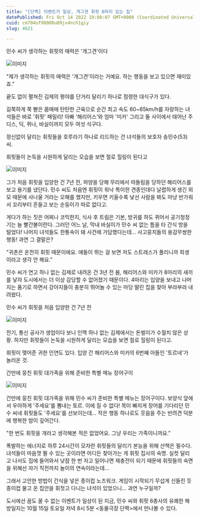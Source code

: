 ```yaml
---
title: "[단짝] 이벤트가 일상, 개그견 휘핏 6마리 있는 집"
datePublished: Fri Oct 14 2022 19:08:07 GMT+0000 (Coordinated Universal Time)
cuid: cm704of98000u09jx4nch1giy
slug: 4621

---
```



민수 씨가 생각하는 휘핏의 매력은 '개그견'이다

![이미지](https://cdn.hashnode.com/res/hashnode/image/upload/v1739256937216/c0429df6-4994-4a23-9922-c943cb0d671f.jpeg)

"제가 생각하는 휘핏의 매력은 '개그견'이라는 거예요. 하는 행동을 보고 있으면 재미있죠."

끝도 없이 펼쳐진 김제의 평야를 단거리 달리기 하나로 점령한 대식구가 있다.

길쭉하게 쭉 뻗은 몸매에 탄탄한 근육으로 순간 최고 속도 60~65km/h를 자랑하는 녀석들은 바로 '휘핏' 패밀리! 아빠 '해리어스'와 엄마 '미카' 그리고 둘 사이에서 태어난 주디스, 딕, 퀴나, 바실이까지 모두 여섯 식구다.

정신없이 달리는 휘핏들을 호루라기 하나로 리드하는 건 녀석들의 보호자 송민수(53) 씨.

휘핏들이 논둑을 시원하게 달리는 모습을 보면 절로 힐링이 된다고

![이미지](https://cdn.hashnode.com/res/hashnode/image/upload/v1739256939101/4f0db9b8-f5ce-4abb-b0fc-9c101a5064bb.jpeg)

그가 처음 휘핏을 입양한 건 7년 전, 파양을 당해 무리에서 따돌림을 당하던 해리어스를 보고 용기를 냈단다. 민수 씨도 처음엔 휘핏이 워낙 특이한 견종인데다 날렵하게 생긴 외모 때문에 사나울 거라는 오해를 했지만, 키우면 키울수록 낯선 사람을 봐도 마냥 반가워서 꼬리부터 흔들고 보는 순둥이가 따로 없다고.

게다가 하는 짓은 어찌나 코믹한지, 식사 후 트림은 기본, 방귀를 하도 뀌어서 공기청정기는 늘 빨간불이란다. 그러던 어느 날, 막내 바실이가 민수 씨 없는 틈을 타 간식 방을 털었다! 나머지 녀석들도 한통속이 돼 사건에 가담했다는데... 사고뭉치들의 용감무쌍한 행동! 과연 그 결말은?

"귀촌은 온전히 휘핏 때문이에요. 얘들이 뛰는 걸 보면 저도 스트레스가 풀리니까 희생이라고 생각 안 해요."

민수 씨가 연고 하나 없는 김제로 내려온 건 3년 전 봄, 해리어스와 미카가 8마리의 새끼를 낳자 도시에서는 더 이상 감당할 수 없어졌기 때문이다. 4마리는 입양을 보내고 나머지는 품기로 하면서 강아지들이 충분히 뛰어놀 수 있는 마당 딸린 집을 찾아 부랴부랴 내려왔다.

민수 씨가 휘핏을 처음 입양한 건 7년 전

![이미지](https://cdn.hashnode.com/res/hashnode/image/upload/v1739256941306/9c6a8da4-dc34-4ab0-8f13-c1e14f4c6a2d.jpeg)

전기, 통신 공사가 생업이다 보니 인맥 하나 없는 김제에서는 돈벌이가 수월치 않은 상황. 하지만 휘핏들이 논둑을 시원하게 달리는 모습을 보면 절로 힐링이 된다고.

휘핏이 맺어준 귀한 인연도 있다. 입양 간 해리어스와 미카의 6번째 아들인 '토르네'가 놀러온 것.

간만에 뭉친 휘핏 대가족을 위해 준비한 특별 메뉴 장어구이

![이미지](https://cdn.hashnode.com/res/hashnode/image/upload/v1739256943176/a6bb5d9e-66f2-46db-b27f-248875421fcc.jpeg)

간만에 뭉친 휘핏 대가족을 위해 민수 씨가 준비한 특별 메뉴는 장어구이다. 보양식 앞에서 우아하게 '주세요'를 뽐내는 토르. 이에 질 수 없다! 목이 빠지게 장어를 기다리던 민수 씨네 휘핏들도 '주세요'를 선보이는데... 작은 행동 하나로도 웃음을 주는 반려견 덕분에 행복한 밤이 깊어간다.

"한 번도 휘핏을 개라고 생각해본 적은 없었어요. 그냥 우리는 가족이니까요."

폭발하는 에너지로 하루 24시간이 모자란 휘핏들의 달리기 본능을 위해 산책은 필수다. 녀석들이 마음껏 뛸 수 있는 곳이라면 어디든 찾아가는 게 휘핏 집사의 숙명. 실컷 달리고 나서도 집에 들어와서 낮잠 한 번 자고 일어나면 재충전이 되기 때문에 휘핏들의 숙면을 위해선 자기 직전까지 놀이의 연속이라는데...

그래서 고안한 방법이 간식을 넣은 종이컵 노즈워크. 게임이 시작되기 무섭게 신들린 듯 종이컵 물고 온 집안을 휘젓고 다니는 녀석이 있었으니... 과연 누구일까?

도시에선 꿈도 꿀 수 없는 이벤트가 일상이 된 지금, 민수 씨와 휘핏 6총사의 유쾌한 해방일지는 10월 15일 토요일 저녁 8시 5분 <동물극장 단짝>에서 만나볼 수 있다.